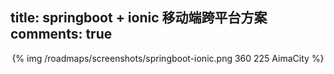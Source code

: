 title: springboot + ionic 移动端跨平台方案
comments: true
---

<p align="center">
{% img  /roadmaps/screenshots/springboot-ionic.png 360 225 AimaCity %}
</p>
